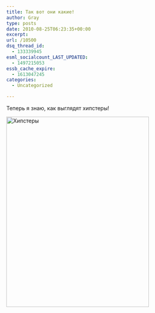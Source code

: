 ```yaml
---
title: Так вот они какие!
author: Gray
type: posts
date: 2010-08-25T06:23:35+00:00
excerpt:
url: /10500
dsq_thread_id:
  - 133339945
esml_socialcount_LAST_UPDATED:
  - 1497215053
essb_cache_expire:
  - 1613047245
categories:
  - Uncategorized

---
```








Теперь я знаю, как выглядят хипстеры!

<img src="https://i0.wp.com/forumimg.net/blog/hipsters.jpg?resize=375%2C500" width="375" height="500" alt="Хипстеры" data-recalc-dims="1" />